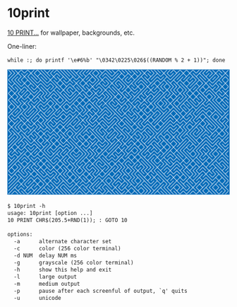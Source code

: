 # 10print

[10 PRINT...](https://10print.org) for wallpaper, backgrounds, etc.

One-liner:

``` console
while :; do printf '\e#6%b' "\0342\0225\026$((RANDOM % 2 + 1))"; done
```

![10print background](images/10print.png)

``` console
$ 10print -h
usage: 10print [option ...]
10 PRINT CHR$(205.5+RND(1)); : GOTO 10

options:
  -a      alternate character set
  -c      color (256 color terminal)
  -d NUM  delay NUM ms
  -g      grayscale (256 color terminal)
  -h      show this help and exit
  -l      large output
  -m      medium output
  -p      pause after each screenful of output, `q' quits
  -u      unicode
```
